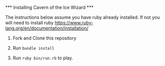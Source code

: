 *** Installing Cavern of the Ice Wizard ***

The instructions below assume you have ruby already installed. If not you will need to 
install ruby https://www.ruby-lang.org/en/documentation/installation/

1. Fork and Clone this repository

2. Run `bundle install`

5. Run `ruby bin/run.rb` to play.
